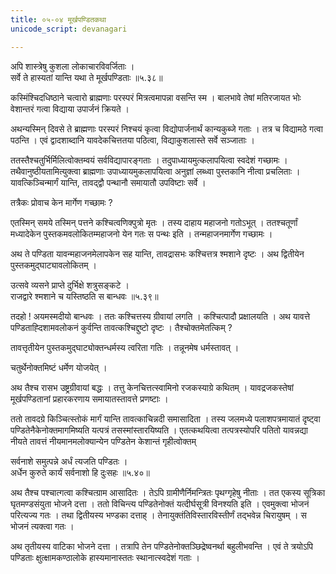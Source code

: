 ```yaml
---
title: ०५-०४ मूर्खपण्डितकथा
unicode_script: devanagari

---
```

अपि शास्त्रेषु कुशला लोकाचारविवर्जिताः ।  
सर्वे ते हास्यतां यान्ति यथा ते मूर्खपण्डिताः ॥५.३८॥

कस्मिंश्चिदधिष्ठाने चत्वारो ब्राह्मणाः परस्परं मित्रत्वमापन्ना वसन्ति स्म । बालभावे तेषां मतिरजायत भोः वेशान्तरं गत्वा विद्याया उपार्जनं क्रियते ।  

अथन्यस्मिन् दिवसे ते ब्राह्मणाः परस्परं निश्चयं कृत्वा विद्योपार्जनार्थं कान्यकुब्जे गताः । तत्र च विद्यामठे गत्वा पठन्ति । एवं द्वादशाब्दानि यावदेकचित्ततया पठित्वा, विद्याकुशलास्ते सर्वे सञ्जाताः ।  

ततस्तैश्चतुर्भिर्मिलित्वोक्तम्वयं सर्वविद्यापारङ्गताः । तदुपाध्यायमुत्कलापयित्वा स्वदेशं गच्छामः । तथैवानुष्ठीयतामित्युक्त्वा ब्राह्मणाः उपाध्यायमुकलापयित्वा अनुज्ञां लब्ध्वा पुस्तकानि नीत्वा प्रचलिताः । यावत्किञ्चिन्मार्गं यान्ति, तावद्द्वौ पन्थानौ समायातौ उपविष्टाः सर्वे ।  

तत्रैकः प्रोवाच केन मार्गेण गच्छामः ?

एतस्मिन् समये तस्मिन् पत्तने कश्चित्वणिक्पुत्रो मृतः । तस्य दाहाय महाजनो गतोऽभूत् । ततश्चतूर्णां मध्यादेकेन पुस्तकमवलोकितम्महाजनो येन गतः स पन्थः इति । तन्महाजनमार्गेण गच्छामः ।  

अथ ते पण्डिता यावन्महाजनमेलापकेन सह यान्ति, तावद्रासभः कश्चित्तत्र श्मशाने दृष्टः । अथ द्वितीयेन पुस्तकमुद्घाट्यावलोकितम् ।  

उत्सवे व्यसने प्राप्ते दुर्भिक्षे शत्रुसङ्कटे ।  
राजद्वारे श्मशाने च यस्तिष्ठति स बान्धवः ॥५.३९॥

तदहो ! अयमस्मदीयो बान्धवः । ततः कश्चित्तस्य ग्रीवायां लगति । कश्चित्पादौ प्रक्षालयति । अथ यावत्ते पण्डिताह्दिशामवलोकनं कुर्वन्ति तावत्कश्चिद्दुष्टो दृष्टः । तैश्चोक्तमेतत्किम् ?

तावत्तृतीयेन पुस्तकमुद्घाट्योक्तन्धर्मस्य त्वरिता गतिः । तन्नूनमेष धर्मस्तावत् ।  

चतुर्थेनोक्तमिष्टं धर्मेण योजयेत् ।  

अथ तैश्च रासभ उष्ट्रग्रीवायां बद्धः । तत्तु केनचित्तत्स्वामिनो रजकस्याग्रे कथितम् । यावद्रजकस्तेषां मूर्खपण्डितानां प्रहारकरणाय समायातस्तावत्ते प्रणष्टाः ।  

ततो तावदग्रे किञ्चित्स्तोकं मार्गं यान्ति तावत्काचिन्नदी समासादिता । तस्य जलमध्ये पलाशपत्रमायातं दृष्ट्वा पण्डितेनैकेनोक्तमागमिष्यति यत्पत्रं तसस्मांस्तारयिष्यति । एतत्कथयित्वा तत्पत्रस्योपरि पतितो यावन्नद्या नीयते तावत्तं नीयमानमलोक्यान्येन पण्डितेन केशान्तं गृहीत्वोक्तम्

सर्वनाशे समुत्पन्ने अर्धं त्यजति पण्डितः ।  
अर्धेन कुरुते कार्यं सर्वनाशो हि दुःसहः ॥५.४०॥

अथ तैश्च पश्चात्गत्वा कश्चित्ग्राम आसादितः । तेऽपि ग्रामीणैर्निमन्त्रितः पृथग्गृहेषु नीताः । तत एकस्य सूत्रिका घृतमण्डसंयुता भोजने दत्ता । ततो विचिन्त्य पण्डितेनोक्तं यत्दीर्घसूत्री विनश्यति इति । एवमुक्त्वा भोजनं परित्यज्य गतः । तथा द्वितीयस्य भण्डका दत्ताह् । तेनायुक्तंतिविस्तारविस्तीर्णं तद्भवेन्न चिरायुषम् । स भोजनं त्यक्त्वा गतः ।  

अथ तृतीयस्य वाटिका भोजने दत्ता । तत्रापि तेन पण्डितेनोक्तञ्छिद्रेष्वनर्था बहुलीभवन्ति । एवं ते त्रयोऽपि पण्डिताः क्षुत्क्षामकण्ठालोके हास्यमानास्ततः स्थानात्स्वदेशं गताः ।